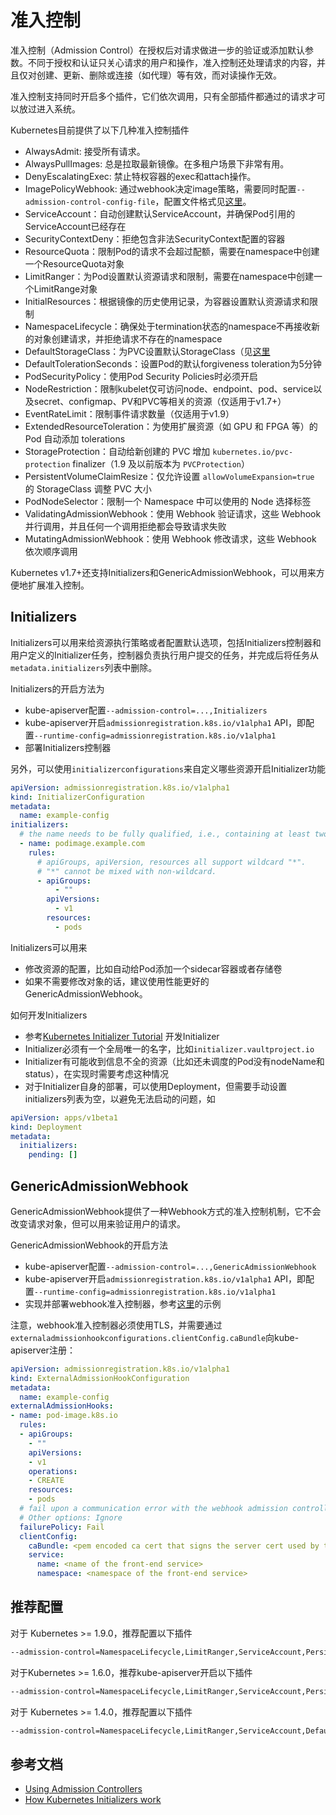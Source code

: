 # 准入控制

准入控制（Admission Control）在授权后对请求做进一步的验证或添加默认参数。不同于授权和认证只关心请求的用户和操作，准入控制还处理请求的内容，并且仅对创建、更新、删除或连接（如代理）等有效，而对读操作无效。

准入控制支持同时开启多个插件，它们依次调用，只有全部插件都通过的请求才可以放过进入系统。

Kubernetes目前提供了以下几种准入控制插件

- AlwaysAdmit: 接受所有请求。
- AlwaysPullImages: 总是拉取最新镜像。在多租户场景下非常有用。
- DenyEscalatingExec: 禁止特权容器的exec和attach操作。
- ImagePolicyWebhook: 通过webhook决定image策略，需要同时配置`--admission-control-config-file`，配置文件格式见[这里](https://kubernetes.io/docs/admin/admission-controllers/#configuration-file-format)。
- ServiceAccount：自动创建默认ServiceAccount，并确保Pod引用的ServiceAccount已经存在
- SecurityContextDeny：拒绝包含非法SecurityContext配置的容器
- ResourceQuota：限制Pod的请求不会超过配额，需要在namespace中创建一个ResourceQuota对象
- LimitRanger：为Pod设置默认资源请求和限制，需要在namespace中创建一个LimitRange对象
- InitialResources：根据镜像的历史使用记录，为容器设置默认资源请求和限制
- NamespaceLifecycle：确保处于termination状态的namespace不再接收新的对象创建请求，并拒绝请求不存在的namespace
- DefaultStorageClass：为PVC设置默认StorageClass（见[这里](../concepts/persistent-volume.md#StorageClass)
- DefaultTolerationSeconds：设置Pod的默认forgiveness toleration为5分钟
- PodSecurityPolicy：使用Pod Security Policies时必须开启
- NodeRestriction：限制kubelet仅可访问node、endpoint、pod、service以及secret、configmap、PV和PVC等相关的资源（仅适用于v1.7+）
- EventRateLimit：限制事件请求数量（仅适用于v1.9）
- ExtendedResourceToleration：为使用扩展资源（如 GPU 和 FPGA 等）的 Pod 自动添加 tolerations
- StorageProtection：自动给新创建的 PVC 增加 `kubernetes.io/pvc-protection` finalizer（1.9 及以前版本为 `PVCProtection`）
- PersistentVolumeClaimResize：仅允许设置 `allowVolumeExpansion=true` 的 StorageClass 调整 PVC 大小
- PodNodeSelector：限制一个 Namespace 中可以使用的 Node 选择标签
- ValidatingAdmissionWebhook：使用 Webhook 验证请求，这些 Webhook 并行调用，并且任何一个调用拒绝都会导致请求失败
- MutatingAdmissionWebhook：使用 Webhook 修改请求，这些 Webhook 依次顺序调用

Kubernetes v1.7+还支持Initializers和GenericAdmissionWebhook，可以用来方便地扩展准入控制。

## Initializers

Initializers可以用来给资源执行策略或者配置默认选项，包括Initializers控制器和用户定义的Initializer任务，控制器负责执行用户提交的任务，并完成后将任务从`metadata.initializers`列表中删除。

Initializers的开启方法为

- kube-apiserver配置`--admission-control=...,Initializers`
- kube-apiserver开启`admissionregistration.k8s.io/v1alpha1` API，即配置`--runtime-config=admissionregistration.k8s.io/v1alpha1`
- 部署Initializers控制器

另外，可以使用`initializerconfigurations`来自定义哪些资源开启Initializer功能

```yaml
apiVersion: admissionregistration.k8s.io/v1alpha1
kind: InitializerConfiguration
metadata:
  name: example-config
initializers:
  # the name needs to be fully qualified, i.e., containing at least two "."
  - name: podimage.example.com
    rules:
      # apiGroups, apiVersion, resources all support wildcard "*".
      # "*" cannot be mixed with non-wildcard.
      - apiGroups:
          - ""
        apiVersions:
          - v1
        resources:
          - pods
```

Initializers可以用来

- 修改资源的配置，比如自动给Pod添加一个sidecar容器或者存储卷
- 如果不需要修改对象的话，建议使用性能更好的GenericAdmissionWebhook。

如何开发Initializers

- 参考[Kubernetes Initializer Tutorial](https://github.com/kelseyhightower/kubernetes-initializer-tutorial) 开发Initializer
- Initializer必须有一个全局唯一的名字，比如`initializer.vaultproject.io`
- Initializer有可能收到信息不全的资源（比如还未调度的Pod没有nodeName和status），在实现时需要考虑这种情况
- 对于Initializer自身的部署，可以使用Deployment，但需要手动设置initializers列表为空，以避免无法启动的问题，如

```yaml
apiVersion: apps/v1beta1
kind: Deployment
metadata:
  initializers:
    pending: []
```

## GenericAdmissionWebhook

GenericAdmissionWebhook提供了一种Webhook方式的准入控制机制，它不会改变请求对象，但可以用来验证用户的请求。

GenericAdmissionWebhook的开启方法

- kube-apiserver配置`--admission-control=...,GenericAdmissionWebhook`
- kube-apiserver开启`admissionregistration.k8s.io/v1alpha1` API，即配置`--runtime-config=admissionregistration.k8s.io/v1alpha1`
- 实现并部署webhook准入控制器，参考[这里](https://github.com/caesarxuchao/example-webhook-admission-controller)的示例

注意，webhook准入控制器必须使用TLS，并需要通过`externaladmissionhookconfigurations.clientConfig.caBundle`向kube-apiserver注册：

```yaml
apiVersion: admissionregistration.k8s.io/v1alpha1
kind: ExternalAdmissionHookConfiguration
metadata:
  name: example-config
externalAdmissionHooks:
- name: pod-image.k8s.io
  rules:
  - apiGroups:
    - ""
    apiVersions:
    - v1
    operations:
    - CREATE
    resources:
    - pods
  # fail upon a communication error with the webhook admission controller
  # Other options: Ignore
  failurePolicy: Fail
  clientConfig:
    caBundle: <pem encoded ca cert that signs the server cert used by the webhook>
    service:
      name: <name of the front-end service>
      namespace: <namespace of the front-end service>
```

## 推荐配置

对于 Kubernetes >= 1.9.0，推荐配置以下插件

```sh
--admission-control=NamespaceLifecycle,LimitRanger,ServiceAccount,PersistentVolumeLabel,DefaultStorageClass,DefaultTolerationSeconds,MutatingAdmissionWebhook,ValidatingAdmissionWebhook,ResourceQuota
```

对于Kubernetes >= 1.6.0，推荐kube-apiserver开启以下插件

```sh
--admission-control=NamespaceLifecycle,LimitRanger,ServiceAccount,PersistentVolumeLabel,DefaultStorageClass,ResourceQuota,DefaultTolerationSeconds
```

对于 Kubernetes >= 1.4.0，推荐配置以下插件

```sh
--admission-control=NamespaceLifecycle,LimitRanger,ServiceAccount,DefaultStorageClass,ResourceQuota
```

## 参考文档

- [Using Admission Controllers](https://kubernetes.io/docs/admin/admission-controllers/)
- [How Kubernetes Initializers work](https://medium.com/google-cloud/how-kubernetes-initializers-work-22f6586e1589)
